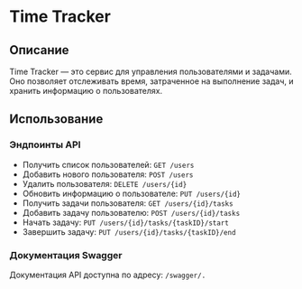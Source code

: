 # Time Tracker

## Описание

Time Tracker — это сервис для управления пользователями и задачами. Оно позволяет отслеживать время, затраченное на выполнение задач, и хранить информацию о пользователях.

## Использование

### Эндпоинты API

- Получить список пользователей: `GET /users`
- Добавить нового пользователя: `POST /users`
- Удалить пользователя: `DELETE /users/{id}`
- Обновить информацию о пользователе: `PUT /users/{id}`
- Получить задачи пользователя: `GET /users/{id}/tasks`
- Добавить задачу пользователю: `POST /users/{id}/tasks`
- Начать задачу: `PUT /users/{id}/tasks/{taskID}/start`
- Завершить задачу: `PUT /users/{id}/tasks/{taskID}/end`

### Документация Swagger

Документация API доступна по адресу: `/swagger/.`
